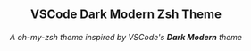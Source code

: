 <div align="center">
  <br />
  <h2>VSCode Dark Modern Zsh Theme</h2>
  <h6>A oh-my-zsh theme inspired by VSCode's <b>Dark Modern</b> theme</h6>
  <br/>
</div>

